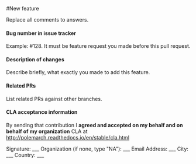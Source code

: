 #New feature

Replace all comments to answers.

#### Bug number in issue tracker

Example: #128. It must be feature request you made before this pull request.

#### Description of changes

Describe briefly, what exactly you made to add this feature.

#### Related PRs

List related PRs against other branches.

#### CLA acceptance information

By sending that contribution I **agreed and accepted on my behalf and on
behalf of my organization** CLA at
http://polemarch.readthedocs.io/en/stable/cla.html

Signature: ___
Organization (if none, type "NA"): ___
Email Address: ___
City: ___
Country: ___